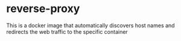# reverse-proxy
This is a docker image that automatically discovers host names and redirects the web traffic to the specific container
